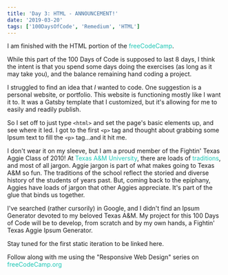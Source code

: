 ```yaml
---
title: 'Day 3: HTML - ANNOUNCEMENT!'
date: '2019-03-20'
tags: ['100DaysOfCode', 'Remedium', 'HTML']
---
```


I am finished with the HTML portion of the <a href="https://www.freecodecamp.org/blanghoff" style="color:#1BC6B4; text-decoration:none">freeCodeCamp</a>.

While this part of the 100 Days of Code is supposed to last 8 days, I think the intent is that you spend some days doing the exercises (as long as it may take you), and the balance remaining hand coding a project.

I struggled to find an idea that *I* wanted to code. One suggestion is a personal website, or portfolio. This website is functioning mostly like I want it to. It was a Gatsby template that I customized, but it's allowing for me to easily and readily publish.

So I set off to just type `<html>` and set the page's basic elements up, and see where it led. I got to the first `<p>` tag and thought about grabbing some Ipsum text to fill the `<p>` tag...and it hit me.

I don't wear it on my sleeve, but I am a proud member of the Fightin' Texas Aggie Class of 2010! At <a href="https://tamu.edu" style="color:#1BC6B4; text-decoration:none">Texas A&M University</a>, there are loads of <a href="https://www.tamu.edu/traditions/" style="color:#1BC6B4; text-decoration:none">traditions</a>, and most of all jargon. Aggie jargon is part of what makes going to Texas A&M so fun. The traditions of the school reflect the storied and diverse history of the students of years past.  But, coming back to the epiphany, Aggies have loads of jargon that other Aggies appreciate. It's part of the glue that binds us together.

I've searched (rather cursorily) in Google, and I didn't find an Ipsum Generator devoted to my beloved Texas A&M. My project for this 100 Days of Code will be to develop, from scratch and by my own hands, a Fightin' Texas Aggie Ipsum Generator.

Stay tuned for the first static iteration to be linked here.

Follow along with me using the "Responsive Web Design" series on <a href="https://www.freecodecamp.org/blanghoff" style="color:#1BC6B4; text-decoration:none">freeCodeCamp.org</a>